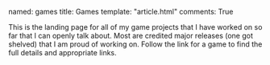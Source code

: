 named: games
title: Games 
template: "article.html"
comments: True

This is the landing page for all of my game projects that I have worked on so far that I can openly talk about. Most are credited major releases (one got shelved) that I am proud of working on. Follow the link for a game to find the full details and appropriate links.
